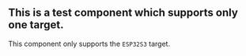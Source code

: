 ## This is a test component which supports only one target.

This component only supports the `ESP32S3` target.
